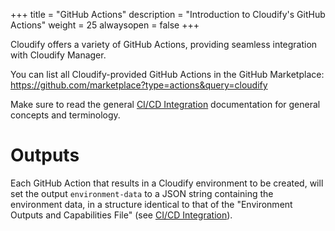 +++
title = "GitHub Actions"
description = "Introduction to Cloudify's GitHub Actions"
weight = 25
alwaysopen = false
+++

Cloudify offers a variety of GitHub Actions, providing seamless integration with Cloudify Manager.

You can list all Cloudify-provided GitHub Actions in the GitHub Marketplace:
https://github.com/marketplace?type=actions&query=cloudify

Make sure to read the general [CI/CD Integration](..) documentation for general concepts and terminology.

# Outputs

Each GitHub Action that results in a Cloudify environment to be created, will set the output
`environment-data` to a JSON string containing the environment data, in a structure identical to that
of the "Environment Outputs and Capabilities File" (see [CI/CD Integration](..)).
